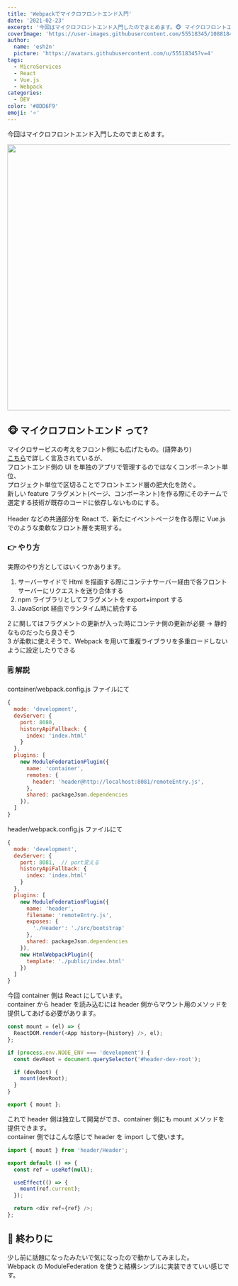 ```yaml
---
title: 'Webpackでマイクロフロントエンド入門'
date: '2021-02-23'
excerpt: '今回はマイクロフロントエンド入門したのでまとめます。🐵 マイクロフロントエンド って? マイクロサービスの考えをフロント側にも広げたもの。(語弊あり)こちらで詳しく言及されているが、'
coverImage: 'https://user-images.githubusercontent.com/55518345/108818400-a8416b00-75fc-11eb-968a-465b6e9b6164.png'
author:
  name: 'esh2n'
  picture: 'https://avatars.githubusercontent.com/u/55518345?v=4'
tags:
  - MicroServices
  - React
  - Vue.js
  - Webpack
categories:
  - DEV
color: '#8DD6F9'
emoji: '⭐'
---
```


今回はマイクロフロントエンド入門したのでまとめます。<br/>

<div align='center'>
  <img src="https://user-images.githubusercontent.com/55518345/108818400-a8416b00-75fc-11eb-968a-465b6e9b6164.png" style="width: 600px">
</div>

## 🐵 マイクロフロントエンド って?

マイクロサービスの考えをフロント側にも広げたもの。(語弊あり)<br/>
[こちら](https://micro-frontends-japanese.org/)で詳しく言及されているが、<br/>
フロントエンド側の UI を単独のアプリで管理するのではなくコンポーネント単位、<br/>
プロジェクト単位で区切ることでフロントエンド層の肥大化を防ぐ。<br/>
新しい feature フラグメント(ページ、コンポーネント)を作る際にそのチームで選定する技術が既存のコードに依存しないものにする。<br/>
<br/>
Header などの共通部分を React で、新たにイベントページを作る際に Vue.js でのような柔軟なフロント層を実現する。<br/>

### 👉 やり方

実際のやり方としてはいくつかあります。

1. サーバーサイドで Html を描画する際にコンテナサーバー経由で各フロントサーバーにリクエストを送り合体する
2. npm ライブラリとしてフラグメントを export+import する
3. JavaScript 経由でランタイム時に統合する

2 に関してはフラグメントの更新が入った時にコンテナ側の更新が必要 -> 静的なものだったら良さそう<br/>
3 が柔軟に使えそうで、Webpack を用いて重複ライブラリを多重ロードしないように設定したりできる<br/>

### 🗒 解説

container/webpack.config.js ファイルにて

```js
{
  mode: 'development',
  devServer: {
    port: 8080,
    historyApiFallback: {
      index: 'index.html'
    }
  },
  plugins: [
    new ModuleFederationPlugin({
      name: 'container',
      remotes: {
        header: 'header@http://localhost:8081/remoteEntry.js',
      },
      shared: packageJson.dependencies
    }),
  ]
}
```

header/webpack.config.js ファイルにて

```js
{
  mode: 'development',
  devServer: {
    port: 8081,  // port変える
    historyApiFallback: {
      index: 'index.html'
    }
  },
  plugins: [
    new ModuleFederationPlugin({
      name: 'header',
      filename: 'remoteEntry.js',
      exposes: {
        './Header': './src/bootstrap'
      },
      shared: packageJson.dependencies
    }),
    new HtmlWebpackPlugin({
      template: './public/index.html'
    })
  ]
}
```

今回 container 側は React にしています。<br/>
container から header を読み込むには header 側からマウント用のメソッドを提供してあげる必要があります。

```js
const mount = (el) => {
  ReactDOM.render(<App history={history} />, el);
};

if (process.env.NODE_ENV === 'development') {
  const devRoot = document.querySelector('#header-dev-root');

  if (devRoot) {
    mount(devRoot);
  }
}

export { mount };
```

これで header 側は独立して開発ができ、container 側にも mount メソッドを提供できます。<br/>
container 側ではこんな感じで header を import して使います。

```js
import { mount } from 'header/Header';

export default () => {
  const ref = useRef(null);

  useEffect(() => {
    mount(ref.current);
  });

  return <div ref={ref} />;
};
```

## 📌 終わりに

少し前に話題になったみたいで気になったので動かしてみました。<br/>
Webpack の ModuleFederation を使うと結構シンプルに実装できていい感じです。
